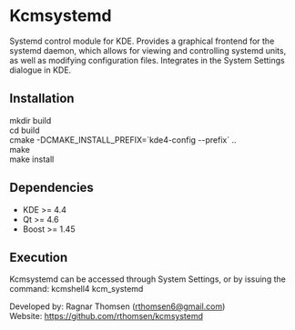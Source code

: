 Kcmsystemd
==========

Systemd control module for KDE. Provides a graphical frontend for the systemd 
daemon, which allows for viewing and controlling systemd units, as well as 
modifying configuration files.
Integrates in the System Settings dialogue in KDE.


Installation
------------
mkdir build  
cd build  
cmake -DCMAKE_INSTALL_PREFIX=\`kde4-config --prefix\` ..  
make  
make install  


Dependencies
------------
*   KDE >= 4.4  
*   Qt >= 4.6  
*   Boost >= 1.45  


Execution
---------
Kcmsystemd can be accessed through System Settings, or by issuing the command:
kcmshell4 kcm_systemd


Developed by: Ragnar Thomsen (rthomsen6@gmail.com)  
Website: https://github.com/rthomsen/kcmsystemd  
